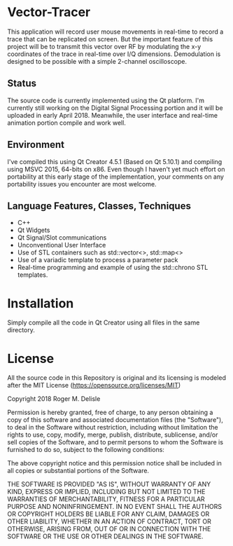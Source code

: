 # Vector-Tracer

This application will record user mouse movements in real-time to record a trace that can be replicated on screen. But the important feature of this project will be to transmit this vector over RF by modulating the x-y coordinates of the trace in real-time over I/Q dimensions. Demodulation is designed to be possible with a simple 2-channel oscilloscope.

## Status
The source code is currently implemented using the Qt platform.  I'm currently still working on the Digital Signal Processing portion and it will be uploaded in early April 2018. Meanwhile, the user interface and real-time animation portion compile and work well.

## Environment
I've compiled this using Qt Creator 4.5.1 (Based on Qt 5.10.1) and compiling using MSVC 2015, 64-bits on x86. Even though I haven't yet much effort on portability at this early stage of the implementation, your comments on any portability issues you encounter are most welcome.

## Language Features, Classes, Techniques

- C++
- Qt Widgets
- Qt Signal/Slot communications
- Unconventional User Interface
- Use of STL containers such as std::vector<>, std::map<>
- Use of a variadic template to process a parameter pack
- Real-time programming and example of using the std::chrono STL templates.


# Installation
 Simply compile all the code in Qt Creator using all files in the same directory.

# License
All the source code in this Repository is original and its licensing is modeled after the MIT License (https://opensource.org/licenses/MIT) 

Copyright 2018 Roger M. Delisle

Permission is hereby granted, free of charge, to any person obtaining a copy of this software and associated documentation files (the "Software"), to deal in the Software without restriction, including without limitation the rights to use, copy, modify, merge, publish, distribute, sublicense, and/or sell copies of the Software, and to permit persons to whom the Software is furnished to do so, subject to the following conditions:

The above copyright notice and this permission notice shall be included in all copies or substantial portions of the Software.

THE SOFTWARE IS PROVIDED "AS IS", WITHOUT WARRANTY OF ANY KIND, EXPRESS OR IMPLIED, INCLUDING BUT NOT LIMITED TO THE WARRANTIES OF MERCHANTABILITY, FITNESS FOR A PARTICULAR PURPOSE AND NONINFRINGEMENT. IN NO EVENT SHALL THE AUTHORS OR COPYRIGHT HOLDERS BE LIABLE FOR ANY CLAIM, DAMAGES OR OTHER LIABILITY, WHETHER IN AN ACTION OF CONTRACT, TORT OR OTHERWISE, ARISING FROM, OUT OF OR IN CONNECTION WITH THE SOFTWARE OR THE USE OR OTHER DEALINGS IN THE SOFTWARE.
